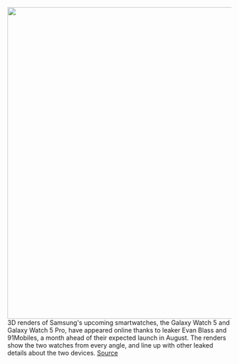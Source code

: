<img src='https://cdn.vox-cdn.com/thumbor/6i-81PD9HfTuwrzrkeKRN4TZic8=/0x0:1200x800/1200x800/filters:focal(504x304:696x496)/cdn.vox-cdn.com/uploads/chorus_image/image/71055579/ezgif_1_b643bcaaab.5.jpg' width='700px' /><br/>
3D renders of Samsung's upcoming smartwatches, the Galaxy Watch 5 and Galaxy Watch 5 Pro, have appeared online thanks to leaker Evan Blass and 91Mobiles, a month ahead of their expected launch in August. The renders show the two watches from every angle, and line up with other leaked details about the two devices.
<a href='https://www.theverge.com/2022/7/7/23197992/samsung-galaxy-watch-5-leaked-renders-evan-blass'> Source <a/>